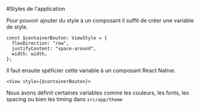 #Styles de l'application

Pour pouvoir ajouter du style à un composant il suffit de créer une variable de style. 
```
const $containerBouton: ViewStyle = {
  flexDirection: "row",
  justifyContent: "space-around",
  width: width,
};
```
Il faut ensuite spéficier cette variable à un composant React Native.
```
<View style={$containerBouton}>
```

Nous avons définit certaines variables comme les couleurs, les fonts, les spacing ou bien les timing dans `src/app/theme` 
